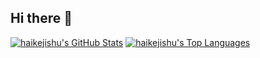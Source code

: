 ## Hi there 👋

[![haikejishu's GitHub Stats](https://github-readme-stats.vercel.app/api?username=haikejishu&count_private=true&show_icons=true&line_height=40)](https://github.com/haikejishu)
[![haikejishu's Top Languages](https://github-readme-stats.vercel.app/api/top-langs/?username=haikejishu&show_icons=true)](https://github.com/haikejishu)

<!--
**haikejishu/haikejishu** is a ✨ _special_ ✨ repository because its `README.md` (this file) appears on your GitHub profile.

Here are some ideas to get you started:

- 🔭 I’m currently working on ...
- 🌱 I’m currently learning ...
- 👯 I’m looking to collaborate on ...
- 🤔 I’m looking for help with ...
- 💬 Ask me about ...
- 📫 How to reach me: ...
- 😄 Pronouns: ...
- ⚡ Fun fact: ...
-->
